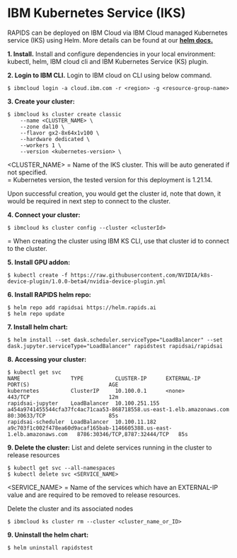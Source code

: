 # IBM Kubernetes Service (IKS)

RAPIDS can be deployed on IBM Cloud via IBM Cloud managed Kubernetes service (IKS) using Helm. More details can be found at our **[helm docs.](https://helm.rapids.ai/docs/csp.html)**

**1. Install.** Install and configure dependencies in your local environment: kubectl, helm, IBM cloud cli and IBM Kubernetes Service (KS) plugin.

**2. Login to IBM CLI.** Login to IBM cloud on CLI using below command.

```shell
$ ibmcloud login -a cloud.ibm.com -r <region> -g <resource-group-name>
```

**3. Create your cluster:**

```shell
$ ibmcloud ks cluster create classic 
    --name <CLUSTER_NAME> \
    --zone dal10 \
    --flavor gx2-8x64x1v100 \
    --hardware dedicated \ 
    --workers 1 \
    --version <kubernetes-version> \
```

<CLUSTER_NAME> = Name of the IKS cluster. This will be auto generated if not specified. <br>
<kubernetes-version> = Kubernetes version, the tested version for this deployment is 1.21.14. <br>

Upon successful creation, you would get the cluster id, note that down, it would be required in next step to connect to the cluster.

**4. Connect your cluster:**

```shell
$ ibmcloud ks cluster config --cluster <clusterId>
```
<clusterid> = When creating the cluster using IBM KS CLI, use that cluster id to connect to the cluster.

**5. Install GPU addon:**

```shell
$ kubectl create -f https://raw.githubusercontent.com/NVIDIA/k8s-device-plugin/1.0.0-beta4/nvidia-device-plugin.yml
```

**6. Install RAPIDS helm repo:**

```shell
$ helm repo add rapidsai https://helm.rapids.ai
$ helm repo update
```

**7. Install helm chart:**

```shell
$ helm install --set dask.scheduler.serviceType="LoadBalancer" --set dask.jupyter.serviceType="LoadBalancer" rapidstest rapidsai/rapidsai
```

**8. Accessing your cluster:**

```shell
$ kubectl get svc
NAME                TYPE          CLUSTER-IP      EXTERNAL-IP                                                               PORT(S)                         AGE
kubernetes          ClusterIP     10.100.0.1      <none>                                                                    443/TCP                         12m
rapidsai-jupyter    LoadBalancer  10.100.251.155  a454a9741455544cfa37fc4ac71caa53-868718558.us-east-1.elb.amazonaws.com    80:30633/TCP                    85s
rapidsai-scheduler  LoadBalancer  10.100.11.182   a9c703f1c002f478ea60d9acaf165bab-1146605388.us-east-1.elb.amazonaws.com   8786:30346/TCP,8787:32444/TCP   85s
```

**9. Delete the cluster:** List and delete services running in the cluster to release resources

```shell
$ kubectl get svc --all-namespaces
$ kubectl delete svc <SERVICE_NAME>
```

<SERVICE_NAME> = Name of the services which have an EXTERNAL-IP value and are required to be removed to release resources.

Delete the cluster and its associated nodes

```shell
$ ibmcloud ks cluster rm --cluster <cluster_name_or_ID>
```

**9. Uninstall the helm chart:**

```shell
$ helm uninstall rapidstest
```
